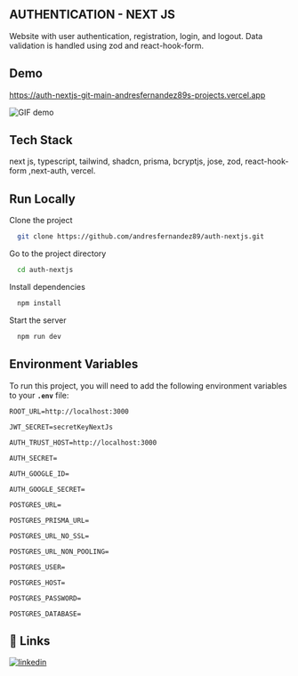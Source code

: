 ## AUTHENTICATION - NEXT JS

Website with user authentication, registration, login, and logout. Data validation is handled using zod and react-hook-form.

## Demo

https://auth-nextjs-git-main-andresfernandez89s-projects.vercel.app

![GIF demo](https://drive.google.com/uc?export=view&id=1zXIXPkMSNqWhBtZF9_UN3S64dGhTVnOp)

## Tech Stack

next js, typescript, tailwind, shadcn, prisma, bcryptjs, jose, zod, react-hook-form ,next-auth, vercel.

## Run Locally

Clone the project

```bash
  git clone https://github.com/andresfernandez89/auth-nextjs.git
```

Go to the project directory

```bash
  cd auth-nextjs
```

Install dependencies

```bash
  npm install
```

Start the server

```bash
  npm run dev
```

## Environment Variables

To run this project, you will need to add the following environment variables to your **`.env`** file:

`ROOT_URL=http://localhost:3000`

`JWT_SECRET=secretKeyNextJs`

`AUTH_TRUST_HOST=http://localhost:3000`

`AUTH_SECRET=`

`AUTH_GOOGLE_ID=`

`AUTH_GOOGLE_SECRET=`

`POSTGRES_URL=`

`POSTGRES_PRISMA_URL=`

`POSTGRES_URL_NO_SSL=`

`POSTGRES_URL_NON_POOLING=`

`POSTGRES_USER=`

`POSTGRES_HOST=`

`POSTGRES_PASSWORD=`

`POSTGRES_DATABASE=`

## 🔗 Links

[![linkedin](https://img.shields.io/badge/linkedin-0A66C2?style=for-the-badge&logo=linkedin&logoColor=white)](https://www.linkedin.com/in/andresfernandez89/)
